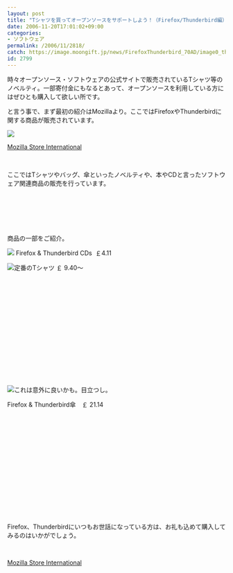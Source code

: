 ```yaml
---
layout: post
title: "Tシャツを買ってオープンソースをサポートしよう！（Firefox/Thunderbird編）"
date: 2006-11-20T17:01:02+09:00
categories:
- ソフトウェア
permalink: /2006/11/2818/
catch: https://image.moongift.jp/news/FirefoxThunderbird_70AD/image0_thumb2.png
id: 2799
---
```

時々オープンソース・ソフトウェアの公式サイトで販売されているTシャツ等のノベルティ。一部寄付金にもなるとあって、オープンソースを利用している方にはぜひとも購入して欲しい所です。

 

と言う事で、まず最初の紹介はMozillaより。ここではFirefoxやThunderbirdに関する商品が販売されています。

 

[![](https://image.moongift.jp/news/FirefoxThunderbird_70AD/image0_thumb1.png)](https://image.moongift.jp/news/FirefoxThunderbird_70AD/image05.png)

 

[Mozilla Store International](http://intlstore.mozilla.org/index.php)

&nbsp;

ここではTシャツやバッグ、傘といったノベルティや、本やCDと言ったソフトウェア関連商品の販売を行っています。

&nbsp;

&nbsp;

&nbsp;

商品の一部をご紹介。

[![](https://image.moongift.jp/news/FirefoxThunderbird_70AD/image06.png)](https://image.moongift.jp/news/FirefoxThunderbird_70AD/image07.png) Firefox & Thunderbird CDs&nbsp; ￡4.11

[![](https://image.moongift.jp/news/FirefoxThunderbird_70AD/image0_thumb2.png)](https://image.moongift.jp/news/FirefoxThunderbird_70AD/image010.png)定番のTシャツ ￡ 9.40～

&nbsp;

&nbsp;

&nbsp;

&nbsp;

&nbsp;

&nbsp;

&nbsp;

&nbsp;

[![](https://image.moongift.jp/news/FirefoxThunderbird_70AD/image0_thumb4.png)](https://image.moongift.jp/news/FirefoxThunderbird_70AD/image016.png)これは意外に良いかも。目立つし。

Firefox & Thunderbird傘　￡ 21.14

&nbsp;

&nbsp;

&nbsp;

&nbsp;

&nbsp;

&nbsp;

&nbsp;

&nbsp;

Firefox、Thunderbirdにいつもお世話になっている方は、お礼も込めて購入してみるのはいかがでしょう。

&nbsp;

[Mozilla Store International](http://intlstore.mozilla.org/index.php)

